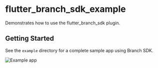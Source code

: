 # flutter_branch_sdk_example

Demonstrates how to use the flutter_branch_sdk plugin.

## Getting Started

See the `example` directory for a complete sample app using Branch SDK.

![Example app](https://user-images.githubusercontent.com/17687286/70445281-0b87c180-1a7a-11ea-8611-7217d46c75a7.png)
